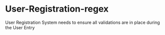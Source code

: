 # User-Registration-regex
User Registration System needs to ensure all validations are in place during the User Entry
